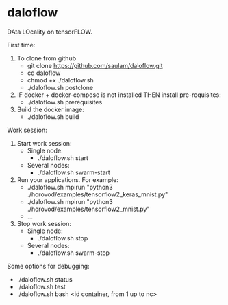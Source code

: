 # daloflow
DAta LOcality on tensorFLOW.

First time:
1. To clone from github
   * git clone https://github.com/saulam/daloflow.git
   * cd daloflow
   * chmod +x ./daloflow.sh
   * ./daloflow.sh postclone
2. IF docker + docker-compose is not installed THEN install pre-requisites:
   * ./daloflow.sh prerequisites
3. Build the docker image:
   * ./daloflow.sh build
  
Work session:
1. Start work session:
   * Single node:
     * ./daloflow.sh start <number of containers>
   * Several nodes:
     * ./daloflow.sh swarm-start <number of containers>
2. Run your applications. For example:
   * ./daloflow.sh mpirun <np> "python3 ./horovod/examples/tensorflow2_keras_mnist.py"
   * ./daloflow.sh mpirun <np> "python3 ./horovod/examples/tensorflow2_mnist.py"
   * ...
3. Stop work session:
   * Single node:
     * ./daloflow.sh stop
   * Several nodes:
     * ./daloflow.sh swarm-stop

Some options for debugging:
* ./daloflow.sh status
* ./daloflow.sh test
* ./daloflow.sh bash <id container, from 1 up to nc>

